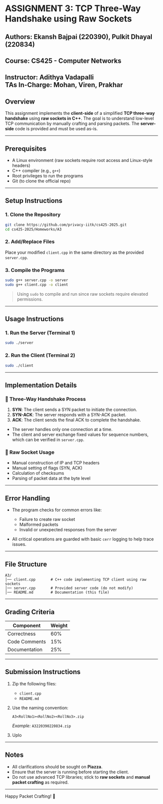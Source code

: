 # ASSIGNMENT 3: TCP Three-Way Handshake using Raw Sockets

## Authors: Ekansh Bajpai (220390), Pulkit Dhayal (220834)

## Course: CS425 - Computer Networks  
**Instructor:** Adithya Vadapalli  
**TAs In-Charge:** Mohan, Viren, Prakhar  
---

## Overview
This assignment implements the **client-side** of a simplified **TCP three-way handshake** using **raw sockets in C++**. The goal is to understand low-level TCP communication by manually crafting and parsing packets. The **server-side** code is provided and must be used as-is.

---

## Prerequisites

- A Linux environment (raw sockets require root access and Linux-style headers)
- C++ compiler (e.g., `g++`)
- Root privileges to run the programs
- Git (to clone the official repo)

---

## Setup Instructions

### 1. Clone the Repository
```bash
git clone https://github.com/privacy-iitk/cs425-2025.git
cd cs425-2025/Homeworks/A3
```

### 2. Add/Replace Files
Place your modified `client.cpp` in the same directory as the provided `server.cpp`.

### 3. Compile the Programs
```bash
sudo g++ server.cpp -o server
sudo g++ client.cpp -o client
```

> Using `sudo` to compile and run since raw sockets require elevated permissions.

---

## Usage Instructions

### 1. Run the Server (Terminal 1)
```bash
sudo ./server
```

### 2. Run the Client (Terminal 2)
```bash
sudo ./client
```

---

## Implementation Details

### 🔧 Three-Way Handshake Process
1. **SYN**: The client sends a SYN packet to initiate the connection.
2. **SYN-ACK**: The server responds with a SYN-ACK packet.
3. **ACK**: The client sends the final ACK to complete the handshake.

- The server handles only one connection at a time.
- The client and server exchange fixed values for sequence numbers, which can be verified in `server.cpp`.

### 🧠 Raw Socket Usage
- Manual construction of IP and TCP headers
- Manual setting of flags (SYN, ACK)
- Calculation of checksums
- Parsing of packet data at the byte level

---

## Error Handling

- The program checks for common errors like:
  - Failure to create raw socket
  - Malformed packets
  - Invalid or unexpected responses from the server

- All critical operations are guarded with basic `cerr` logging to help trace issues.

---

## File Structure

```
A3/
│── client.cpp       # C++ code implementing TCP client using raw sockets
│── server.cpp       # Provided server code (do not modify)
│── README.md        # Documentation (this file)
```

---

## Grading Criteria

| Component         | Weight |
|------------------|--------|
| Correctness      | 60%    |
| Code Comments    | 15%    |
| Documentation    | 25%    |

---

## Submission Instructions

1. Zip the following files:
   - `client.cpp`
   - `README.md`

2. Use the naming convention:
   ```
   A3<RollNo1><RollNo2><RollNo3>.zip
   ```
   *Example:* `A3220390220834.zip`

3. Uplo
---

## Notes

- All clarifications should be sought on **Piazza**.
- Ensure that the server is running before starting the client.
- Do not use advanced TCP libraries; stick to **raw sockets** and **manual packet crafting** as required.

---

Happy Packet Crafting! 📡
